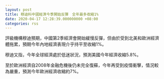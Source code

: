 ```yaml
---
layout: post
title: 穆迪料中國經濟今季開始反彈　全年最多收縮1%
date: 2020-04-17 12:28:39.000000000 +08:00
categories: rss
---
```


評級機構穆迪預期，中國第2季經濟會開始緩慢反彈，但由於受到北美和歐洲經濟體拖累，預期今年內地經濟表現介乎持平至收縮1%。

穆迪又指，今年全球經濟處於低迷狀況，預測美國今年經濟收縮5.8%。

至於歐洲經濟自2008年金融危機後仍未完全復蘇，今年再受到疫情衝擊，情況較為嚴重，預測今年歐洲經濟收縮約7%。
